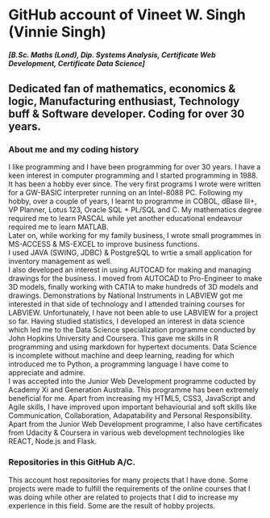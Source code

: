 # GitHub account of Vineet W. Singh (Vinnie Singh)
#### _[B.Sc. Maths (Lond), Dip. Systems Analysis, Certificate Web Development, Certificate Data Science]_
## Dedicated fan of mathematics, economics & logic, Manufacturing enthusiast, Technology buff & Software developer. Coding for over 30 years.
### About me and my coding history
I like programming and I have been programming for over 30 years. 
I have a keen interest in computer programming and I started programming in 1988. It has been a hobby ever since. 
The very first programs I wrote were written for a GW-BASIC interpreter running on an Intel-8088 PC. Following my hobby, 
over a couple of years, I learnt to programme in COBOL, dBase III+, VP Planner, Lotus 123, Oracle SQL + PL/SQL and C. 
My mathematics degree required me to learn PASCAL while yet another educational endeavour required me to learn MATLAB.  
Later on, while working for my family business, I wrote small programmes in MS-ACCESS & MS-EXCEL to improve business functions.  
I used JAVA (SWING, JDBC) & PostgreSQL to wrtie a small application for inventory management as well.  
I also developed an interest in using AUTOCAD for making and managing drawings for the business. I moved from AUTOCAD to Pro-Engineer to make
3D models, finally working with CATIA to make hundreds of 3D models and drawings.
Demonstrations by National Instruments in LABVIEW got me interested in that side of technology and I attended training courses for LABVIEW. Unfortunately, I have not been able to use LABVIEW for a project so far. 
Having studied statistics, I developed an interest in data science which led me to the Data Science specialization programme conducted by John Hopkins University and 
Coursera. This gave me skills in R programming and using markdown for hypertext documents. 
Data Science is incomplete without machine and deep learning, reading for which introduced me to Python, a programming language I have come to appreciate and admire.  
I was accepted into the Junior Web Development programme coducted by Academy Xi and Generation Australia. This programme has been extremely beneficial for me. Apart from increasing my HTML5, CSS3, JavaScript and Agile skills, I have improved upon important behaviourial and soft skills like Communication, Collaboration, Adapatability and Personal Responsibility.  
Apart from the Junior Web Development programme, I also have certificates from Udacity & Coursera in various web development technologies like REACT, Node.js and Flask.  
### Repositories in this GitHub A/C.  
This account host repositories for many projects that I have done. 
Some projects were made to fulfill the requirements of the online courses that I was doing while other are related to projects that I did to increase my experience in 
this field. Some are the result of hobby projects. 
